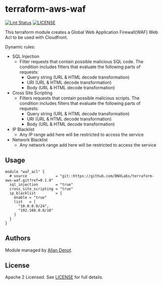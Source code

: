 # terraform-aws-waf

[![Lint Status](https://github.com/DNXLabs/terraform-aws-waf/workflows/Lint/badge.svg)](https://github.com/DNXLabs/terraform-aws-waf/actions)
[![LICENSE](https://img.shields.io/github/license/DNXLabs/terraform-aws-waf)](https://github.com/DNXLabs/terraform-aws-waf/blob/master/LICENSE)

This terraform module creates a Global Web Application Firewall(WAF) Web Acl to be used with Cloudfront.

Dynamic rules:
 - SQL Injection
   - Filter requests that contain possible malicious SQL code. The condition includes filters that evaluate the following parts of requests:
     - Query string (URL & HTML decode transformation)
     - URI (URL & HTML decode transformation)
     - Body (URL & HTML decode transformation)
 - Cross Site Scripting
   - Filters requests that contain possible malicious scripts. The condition includes filters that evaluate the following parts of requests:
     - Query string (URL & HTML decode transformation)
     - URI (URL & HTML decode transformation)
     - Body (URL & HTML decode transformation)
 - IP Blacklist
   - Any IP range add here will be restricted to access the service
 - Network Blacklist
   - Any network range add here will be restricted to access the service


## Usage

```hcl
module "waf_acl" {
  # source             = "git::https://github.com/DNXLabs/terraform-aws-waf.git?ref=0.1.0"
  sql_injection        = "true"
  cross_site_scripting = "true"
  ip_blacklist         = {
    enable = "true"
    list   = [
      "10.0.0.0/24",
      "192.168.0.0/16"
    ]
  }
}
```

<!--- BEGIN_TF_DOCS --->

<!--- END_TF_DOCS --->


## Authors

Module managed by [Allan Denot](https://github.com/adenot).

## License

Apache 2 Licensed. See [LICENSE](https://github.com/DNXLabs/terraform-aws-waf/blob/master/LICENSE) for full details.